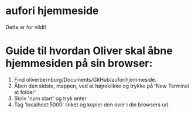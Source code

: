 # aufori hjemmeside

Dette er for vildt!

# Guide til hvordan Oliver skal åbne hjemmesiden på sin browser:

1) Find oliverbernburg/Documents/GitHub/auforihjemmeside.
2) Åben den sidste, mappen, ved at højreklikke og trykke på 'New Terminal at folder'
3) Skriv 'npm start' og tryk enter
4) Tag 'localhost:5000' linket og kopier den over i din browsers url.

